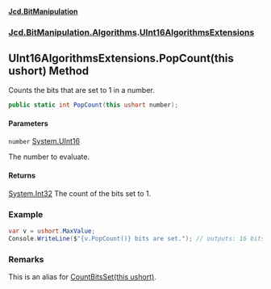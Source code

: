 #### [Jcd.BitManipulation](index.md 'index')

### [Jcd.BitManipulation.Algorithms](Jcd.BitManipulation.Algorithms 'Jcd.BitManipulation.Algorithms').[UInt16AlgorithmsExtensions](Jcd.BitManipulation.Algorithms.UInt16AlgorithmsExtensions 'Jcd.BitManipulation.Algorithms.UInt16AlgorithmsExtensions')

## UInt16AlgorithmsExtensions.PopCount(this ushort) Method

Counts the bits that are set to 1 in a number.

```csharp
public static int PopCount(this ushort number);
```

#### Parameters

<a name='Jcd.BitManipulation.Algorithms.UInt16AlgorithmsExtensions.PopCount(thisushort).number'></a>

`number` [System.UInt16](https://docs.microsoft.com/en-us/dotnet/api/System.UInt16 'System.UInt16')

The number to evaluate.

#### Returns

[System.Int32](https://docs.microsoft.com/en-us/dotnet/api/System.Int32 'System.Int32')
The count of the bits set to 1.

### Example

```csharp
var v = ushort.MaxValue;
Console.WriteLine($"{v.PopCount()} bits are set."); // outputs: 16 bits are set.
```

### Remarks

This is an alias for [CountBitsSet(this ushort)](Jcd.BitManipulation.Algorithms.UInt16AlgorithmsExtensions.CountBitsSet(thisushort) 'Jcd.BitManipulation.Algorithms.UInt16AlgorithmsExtensions.CountBitsSet(this ushort)').